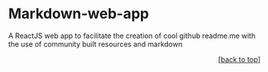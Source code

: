 # Markdown-web-app
A ReactJS web app to facilitate the creation of cool github readme.me with the use of community built resources and markdown


<p align="right">[<a href="#top">back to top</a>]</p>
